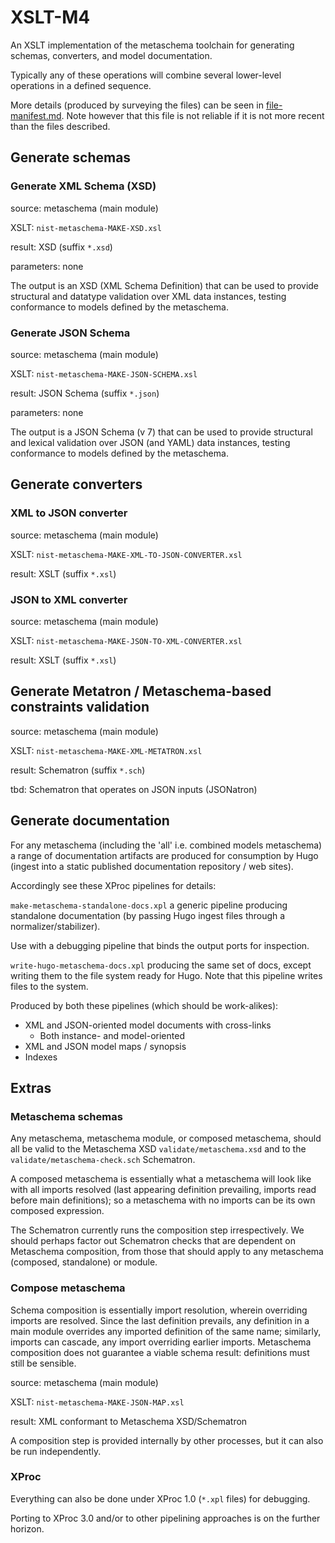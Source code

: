 # XSLT-M4

An XSLT implementation of the metaschema toolchain for generating schemas, converters, and model documentation.

Typically any of these operations will combine several lower-level operations in a defined sequence.

More details (produced by surveying the files) can be seen in [file-manifest.md](file-manifest.md). Note however that this file is not reliable if it is not more recent than the files described.

## Generate schemas

### Generate XML Schema (XSD)

source: metaschema (main module)

XSLT: `nist-metaschema-MAKE-XSD.xsl`

result: XSD (suffix `*.xsd`)

parameters: none

The output is an XSD (XML Schema Definition) that can be used to provide structural and datatype validation over XML data instances, testing conformance to models defined by the metaschema.

### Generate JSON Schema

source: metaschema (main module)

XSLT: `nist-metaschema-MAKE-JSON-SCHEMA.xsl`

result: JSON Schema (suffix `*.json`)

parameters: none

The output is a JSON Schema (v 7) that can be used to provide structural and lexical validation over JSON (and YAML) data instances, testing conformance to models defined by the metaschema.

## Generate converters

### XML to JSON converter

source: metaschema (main module)

XSLT: `nist-metaschema-MAKE-XML-TO-JSON-CONVERTER.xsl`

result: XSLT (suffix `*.xsl`)

### JSON to XML converter

source: metaschema (main module)

XSLT: `nist-metaschema-MAKE-JSON-TO-XML-CONVERTER.xsl`

result: XSLT (suffix `*.xsl`)

## Generate Metatron / Metaschema-based constraints validation

source: metaschema (main module)

XSLT: `nist-metaschema-MAKE-XML-METATRON.xsl`

result: Schematron (suffix `*.sch`)

tbd: Schematron that operates on JSON inputs (JSONatron)

## Generate documentation

For any metaschema (including the 'all' i.e. combined models metaschema) a range of documentation artifacts are produced for consumption by Hugo (ingest into a static published documentation repository / web sites).

Accordingly see these XProc pipelines for details:

`make-metaschema-standalone-docs.xpl` a generic pipeline producing standalone documentation (by passing Hugo ingest files through a normalizer/stabilizer).

Use with a debugging pipeline that binds the output ports for inspection.

`write-hugo-metaschema-docs.xpl` producing the same set of docs, except writing them to the file system ready for Hugo. Note that this pipeline writes files to the system.

Produced by both these pipelines (which should be work-alikes):
  - XML and JSON-oriented model documents with cross-links
    - Both instance- and model-oriented
  - XML and JSON model maps / synopsis
  - Indexes

## Extras

### Metaschema schemas

Any metaschema, metaschema module, or composed metaschema, should all be valid to the Metaschema XSD `validate/metaschema.xsd` and to the `validate/metaschema-check.sch` Schematron.

A composed metaschema is essentially what a metaschema will look like with all imports resolved (last appearing definition prevailing, imports read before main definitions); so a metaschema with no imports can be its own composed expression.

The Schematron currently runs the composition step irrespectively. We should perhaps factor out Schematron checks that are dependent on Metaschema composition, from those that should apply to any metaschema (composed, standalone) or module.

### Compose metaschema

Schema composition is essentially import resolution, wherein overriding imports are resolved. Since the last definition prevails, any definition in a main module overrides any imported definition of the same name; similarly, imports can cascade, any import overriding earlier imports. Metaschema composition does not guarantee a viable schema result: definitions must still be sensible.

source: metaschema (main module)

XSLT: `nist-metaschema-MAKE-JSON-MAP.xsl`

result: XML conformant to Metaschema XSD/Schematron

A composition step is provided internally by other processes, but it can also be run independently.

### XProc

Everything can also be done under XProc 1.0 (`*.xpl` files) for debugging.

Porting to XProc 3.0 and/or to other pipelining approaches is on the further horizon.
